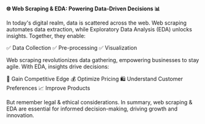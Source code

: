 **🌐 Web Scraping & EDA: Powering Data-Driven Decisions 📊**

In today's digital realm, data is scattered across the web. Web scraping automates data extraction, while Exploratory Data Analysis (EDA) unlocks insights. Together, they enable:

✅ Data Collection
✅ Pre-processing
✅ Visualization

Web scraping revolutionizes data gathering, empowering businesses to stay agile. With EDA, insights drive decisions:

🚀 Gain Competitive Edge
💰 Optimize Pricing
🛍️ Understand Customer Preferences
📈 Improve Products

But remember legal & ethical considerations. In summary, web scraping & EDA are essential for informed decision-making, driving growth and innovation.
